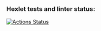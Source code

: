 ### Hexlet tests and linter status:
[![Actions Status](https://github.com/Dengorl789/java-project-78/workflows/hexlet-check/badge.svg)](https://github.com/Dengorl789/java-project-78/actions)